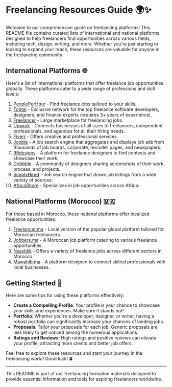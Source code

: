 # Freelancing Resources Guide 🌍✨

Welcome to our comprehensive guide on freelancing platforms! This README file contains curated lists of international and national platforms designed to help freelancers find opportunities across various fields, including tech, design, writing, and more. Whether you're just starting or looking to expand your reach, these resources are valuable for anyone in the freelancing community.

## International Platforms 🌐

Here's a list of international platforms that offer freelance job opportunities globally. These platforms cater to a wide range of professions and skill levels:

1. [PeoplePerHour](https://www.peopleperhour.com) - Find freelance jobs tailored to your skills.
2. [Toptal](https://www.toptal.com) - Exclusive network for the top freelance software developers, designers, and finance experts (requires 3+ years of experience).
3. [Freelancer](https://www.freelancer.com) - Large marketplace for freelancing jobs.
4. [Upwork](https://www.upwork.com) - Connects businesses of all sizes to freelancers, independent professionals, and agencies for all their hiring needs.
5. [Fiverr](https://www.fiverr.com) - Offers creative and professional services.
6. [Jooble](https://jooble.org) - A job search engine that aggregates and displays job ads from thousands of job boards, corporate, recruiter pages, and newspapers.
7. [99designs](https://99designs.com) - A platform for freelance designers to find contests and showcase their work.
8. [Dribbble](https://dribbble.com) - A community of designers sharing screenshots of their work, process, and projects.
9. [SimplyHired](https://www.simplyhired.com) - Job search engine that draws job listings from a wide variety of sources.
10. [AfricaShore](https://www.africashore.com/) - Specializes in job opportunities across Africa.

## National Platforms (Morocco) 🇲🇦

For those based in Morocco, these national platforms offer localized freelance opportunities:

1. [Freelancer.ma](https://www.freelancer.ma) - Local version of the popular global platform tailored for Moroccan freelancers.
2. [Jobbers.ma](https://www.jobbers.ma) - A Moroccan job platform catering to various freelance opportunities.
3. [Nsayblik](https://nsayblik.com) - Offers a variety of freelance jobs across different sectors in Morocco.
4. [Mawahib.ma](https://mawahib.ma) - A platform designed to connect skilled professionals with local businesses.

## Getting Started 🚀

Here are some tips for using these platforms effectively:
- **Create a Compelling Profile**: Your profile is your chance to showcase your skills and experiences. Make sure it stands out!
- **Portfolio**: Whether you're a developer, designer, or writer, having a robust portfolio can significantly increase your chances of landing jobs.
- **Proposals**: Tailor your proposals for each job. Generic proposals are less likely to get noticed among the numerous applications.
- **Ratings and Reviews**: High ratings and positive reviews can elevate your profile, attracting more clients and better job offers.

Feel free to explore these resources and start your journey in the freelancing world! Good luck! 🍀

---

This README is part of our freelancing formation materials designed to provide essential information and tools for aspiring freelancers worldwide.

